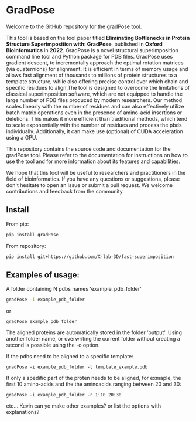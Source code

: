 # GradPose

Welcome to the GitHub repository for the gradPose tool.

This tool is based on the tool paper titled **Eliminating Bottlenecks in Protein Structure Superimposition with: GradPose**, published in **Oxford Bioinformatics** in **2022**. GradPose is a novel structural superimposition command line tool and Python package for PDB files. GradPose uses gradient descent, to incrementally approach the optimal rotation matrices (via quaternions) for alignment. It is efficient in terms of memory usage and allows fast alignment of thousands to millions of protein structures to a template structure, while also offering precise control over which chain and specific residues to align.The tool is designed to overcome the limitations of classical superimposition software, which are not equipped to handle the large number of PDB files produced by modern researchers. Our method scales linearly with the number of residues and can also effectively utilize batch matrix operations even in the presence of amino-acid insertions or deletions. This makes it more efficient than traditional methods, which tend to scale exponentially with the number of residues and process the pbds individually. Additionally, it can make use (optional) of CUDA acceleration using a GPU. 

This repository contains the source code and documentation for the gradPose tool. Please refer to the documentation for instructions on how to use the tool and for more information about its features and capabilities.

We hope that this tool will be useful to researchers and practitioners in the field of bioinformatics. If you have any questions or suggestions, please don't hesitate to open an issue or submit a pull request. We welcome contributions and feedback from the community.

## Install

From pip:
    
```bash
pip install gradPose
```

From repository:
    
```bash
pip install git+https://github.com/X-lab-3D/fast-superimposition
```

## Examples of usage:

A folder containing N pdbs names 'example_pdb_folder'

```bash
gradPose -i example_pdb_folder
```
or
```
gradPose example_pdb_folder
```
The aligned proteins are automatically stored in the folder 'output'. Using another folder name, or overwriting the current folder without creating a second is possible using the -o option. 


If the pdbs need to be aligned to a specific template:
```
gradPose -i example_pdb_folder -t template_example.pdb
```

If only a spedific part of the proten needs to be aligned, for exmaple, the first 10 amino-acids and the the aminoacids ranging between 20 and 30:

```
gradPose -i example_pdb_folder -r 1:10 20:30
```

etc... Kevin can yo make other examples? or list the options with explanations?
